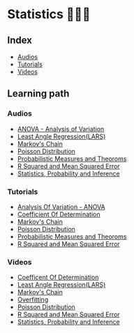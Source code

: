 <h1 align="left">Statistics 👨🏻‍💻</h1>

## Index

- [Audios](https://github.com/girlscript/winter-of-contributing/tree/Datascience_With_Python/Datascience_With_Python/Statistics/Audios)
- [Tutorials](https://github.com/girlscript/winter-of-contributing/tree/Datascience_With_Python/Datascience_With_Python/Statistics/Tutorials)
- [Videos](https://github.com/girlscript/winter-of-contributing/tree/Datascience_With_Python/Datascience_With_Python/Statistics/Videos)

## Learning path

### Audios

- [ANOVA - Analysis of Variation](https://github.com/girlscript/winter-of-contributing/tree/Datascience_With_Python/Datascience_With_Python/Statistics/Audios/ANOVA%20(Analysis%20of%20Variation))
- [Least Angle Regression(LARS)](https://github.com/girlscript/winter-of-contributing/tree/Datascience_With_Python/Datascience_With_Python/Statistics/Audios/Least%20angle%20Regression%20(LARS))
- [Markov's Chain](https://github.com/girlscript/winter-of-contributing/tree/Datascience_With_Python/Datascience_With_Python/Statistics/Audios/Markov's%20Chain)
- [Poisson Distribution](https://github.com/girlscript/winter-of-contributing/tree/Datascience_With_Python/Datascience_With_Python/Statistics/Audios/Poisson%20Distribution)
- [Probabilistic Measures and Theoroms](https://github.com/girlscript/winter-of-contributing/tree/Datascience_With_Python/Datascience_With_Python/Statistics/Audios/Probabilistic%20Measures%20and%20Theorems)
- [R Squared and Mean Squared Error](https://github.com/girlscript/winter-of-contributing/tree/Datascience_With_Python/Datascience_With_Python/Statistics/Audios/R%20squared%20and%20Mean%20squared%20error)
- [Statistics, Probability and Inference](https://github.com/girlscript/winter-of-contributing/tree/Datascience_With_Python/Datascience_With_Python/Statistics/Audios/Statistics%2C%20Probability%20and%20Inference)

### Tutorials

- [Analysis Of Variation - ANOVA](https://github.com/girlscript/winter-of-contributing/tree/Datascience_With_Python/Datascience_With_Python/Statistics/Tutorials/ANOVA%20(Analysis%20of%20Variation))
- [Coefficient Of Determination](https://github.com/girlscript/winter-of-contributing/tree/Datascience_With_Python/Datascience_With_Python/Statistics/Tutorials/Coefficient%20of%20determination)
- [Markov's Chain](https://github.com/girlscript/winter-of-contributing/tree/Datascience_With_Python/Datascience_With_Python/Statistics/Tutorials/Markov's%20Chain)
- [Poisson Distribution](https://github.com/girlscript/winter-of-contributing/tree/Datascience_With_Python/Datascience_With_Python/Statistics/Tutorials/Poisson%20Distribution)
- [Probabilistic Measures and Theoroms](https://github.com/girlscript/winter-of-contributing/tree/Datascience_With_Python/Datascience_With_Python/Statistics/Tutorials/Probabilistic%20measures%20and%20Theorems)
- [R Squared and Mean Squared Error](https://github.com/girlscript/winter-of-contributing/tree/Datascience_With_Python/Datascience_With_Python/Statistics/Tutorials/R%20squared%20and%20mean%20squared%20error)

### Videos

- [Coefficent Of Determination](https://github.com/girlscript/winter-of-contributing/tree/Datascience_With_Python/Datascience_With_Python/Statistics/Videos/Coefficient%20of%20determination)
- [Least Angle Regression(LARS)](https://github.com/girlscript/winter-of-contributing/tree/Datascience_With_Python/Datascience_With_Python/Statistics/Videos/Least%20angle%20Regression%20(LARS))
- [Markov's Chain](https://github.com/girlscript/winter-of-contributing/tree/Datascience_With_Python/Datascience_With_Python/Statistics/Videos/Markov's%20Chain)
- [Overfitting](https://github.com/girlscript/winter-of-contributing/tree/Datascience_With_Python/Datascience_With_Python/Statistics/Videos/Overfitting)
- [Poisson Distribution](https://github.com/girlscript/winter-of-contributing/tree/Datascience_With_Python/Datascience_With_Python/Statistics/Videos/Poisson%20Distribution)
- [R Squared and Mean Squared Error](https://github.com/girlscript/winter-of-contributing/tree/Datascience_With_Python/Datascience_With_Python/Statistics/Videos/R%20squared%20and%20Mean%20squared%20error)
- [Statistics, Probability and Inference](https://github.com/girlscript/winter-of-contributing/tree/Datascience_With_Python/Datascience_With_Python/Statistics/Videos/Statistics%2C%20Probability%20and%20Inference)

